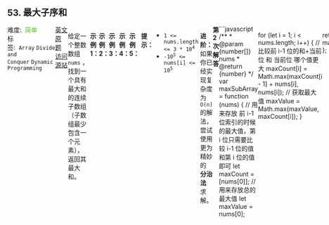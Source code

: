 <div style="font-size: 20px; margin-bottom: 15px; font-weight: bold;">53. 最大子序和</div>
<div style="display: flex; font-size: 14px; justify-content: space-between;"><div><span style="margin-right: 30px;">难度:&nbsp;&nbsp;<label style="color: rgb(90, 183, 38);">简单</label></span><span style="margin-right: 30px;">标签:&nbsp;&nbsp;<code>Array</code>&nbsp;<code>Divide and Conquer</code>&nbsp;<code>Dynamic Programming</code></span></div><div><span style="margin-right: 15px;"><a href="https://leetcode.com/problems/maximum-subarray/">英文原题</a></span><span><a href="https://leetcode-cn.com/problems/maximum-subarray/">访问源站</a></span></div>
<hr style="height: 1px; margin: 1em 0px;" />
<p>给定一个整数数组 <code>nums</code> ，找到一个具有最大和的连续子数组（子数组最少包含一个元素），返回其最大和。</p>

<p> </p>

<p><strong>示例 1：</strong></p>

<pre>
<strong>输入：</strong>nums = [-2,1,-3,4,-1,2,1,-5,4]
<strong>输出：</strong>6
<strong>解释：</strong>连续子数组 [4,-1,2,1] 的和最大，为 6 。
</pre>

<p><strong>示例 2：</strong></p>

<pre>
<strong>输入：</strong>nums = [1]
<strong>输出：</strong>1
</pre>

<p><strong>示例 3：</strong></p>

<pre>
<strong>输入：</strong>nums = [0]
<strong>输出：</strong>0
</pre>

<p><strong>示例 4：</strong></p>

<pre>
<strong>输入：</strong>nums = [-1]
<strong>输出：</strong>-1
</pre>

<p><strong>示例 5：</strong></p>

<pre>
<strong>输入：</strong>nums = [-100000]
<strong>输出：</strong>-100000
</pre>

<p> </p>

<p><strong>提示：</strong></p>

<ul>
	<li><code>1 <= nums.length <= 3 * 10<sup>4</sup></code></li>
	<li><code>-10<sup>5</sup> <= nums[i] <= 10<sup>5</sup></code></li>
</ul>

<p> </p>

<p><strong>进阶：</strong>如果你已经实现复杂度为 <code>O(n)</code> 的解法，尝试使用更为精妙的 <strong>分治法</strong> 求解。</p>

<hr style="height: 1px; margin: 1em 0px;" />
<strong>第2次解答</strong>
```javascript
/**
 * @param {number[]} nums
 * @return {number}
 */
var maxSubArray = function (nums) {
  // 用来存放 前 i-1 位索引的时候的最大值，第 i 位只需要比较 i-1 位的值和第 i 位的值即可
  let maxCount = [nums[0]];
  // 用来存放总的最大值
  let maxValue = nums[0];

  for (let i = 1; i < nums.length; i++) {
    // 比较前 i-1 位的和+当前位 和 当前位 哪个值更大
    maxCount[i] = Math.max(maxCount[i - 1] + nums[i], nums[i]);
    // 获取最大值
    maxValue = Math.max(maxValue, maxCount[i]);
  }

  return maxValue;
};
```
<hr style="height: 1px; margin: 1em 0px;" />
<strong>第1次解答</strong>
```javascript
/**
 * @param {number[]} nums
 * @return {number}
 * @description dpTable 里每个元素表示以 nums[i] 结尾的最大连续子序列的和的值
 */
var maxSubArray = function (nums) {
  // 定义一个长度为 nums 的数组，且每个元素值初始为 -Infinity，没有值比它更小，因此在 Math.max 的时候可以更精准比较
  const dpTable = new Array(nums.length).fill(-Infinity);
  // base case
  dpTable[0] = nums[0];
  // 变化条件，需要计算每一个 dpTable 的元素的值，即 nums 里每一个元素的最大连续子数组的和
  for (let i = 1; i < dpTable.length; i++) {
    // 只会有两种情况：要么当前元素比前一个元素大，直接 前一个元素的值 + 当前元素的值，要么当前元素小，直接用当前元素作为最大和的连续子数组
    dpTable[i] = Math.max(nums[i], dpTable[i - 1] + nums[i]);
  }

  // 以下为找出最大值
  let maxCount = -Infinity;
  for (let i = 0; i < dpTable.length; i++) {
    if (dpTable[i] > maxCount) maxCount = dpTable[i];
  }
  
  return maxCount;
};
```